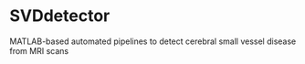 # SVDdetector
 MATLAB-based automated pipelines to detect cerebral small vessel disease from MRI scans
